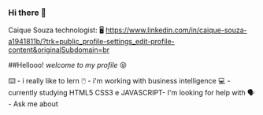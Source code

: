 ### Hi there 👋

<!--
**Caique215/Caique215** is a ✨ _special_ ✨ repository because its `README.md` (this file) appears on your GitHub profile.

Here are some ideas to get you started:

- 🔭 I’m currently working on ...
- 🌱 I’m currently learning ...
- 👯 I’m looking to collaborate on ...
- 🤔 I’m looking for help with ...
- 💬 Ask me about ...
- 📫 How to reach me: ...
- 😄 Pronouns: ...
- ⚡ Fun fact: ...
-->
Caique Souza technologist: :desktop_computer:
https://www.linkedin.com/in/caique-souza-a1941811b/?trk=public_profile-settings_edit-profile-content&originalSubdomain=br

##Hellooo! <i> welcome to my profile</i> :stuck_out_tongue_closed_eyes:	

:keyboard: - i really like to lern
:computer_mouse: - i'm working with business intelligence 
:computer: - currently studying HTML5 CSS3 e JAVASCRIPT- I'm looking for help with
:speaking_head: - Ask me about 




